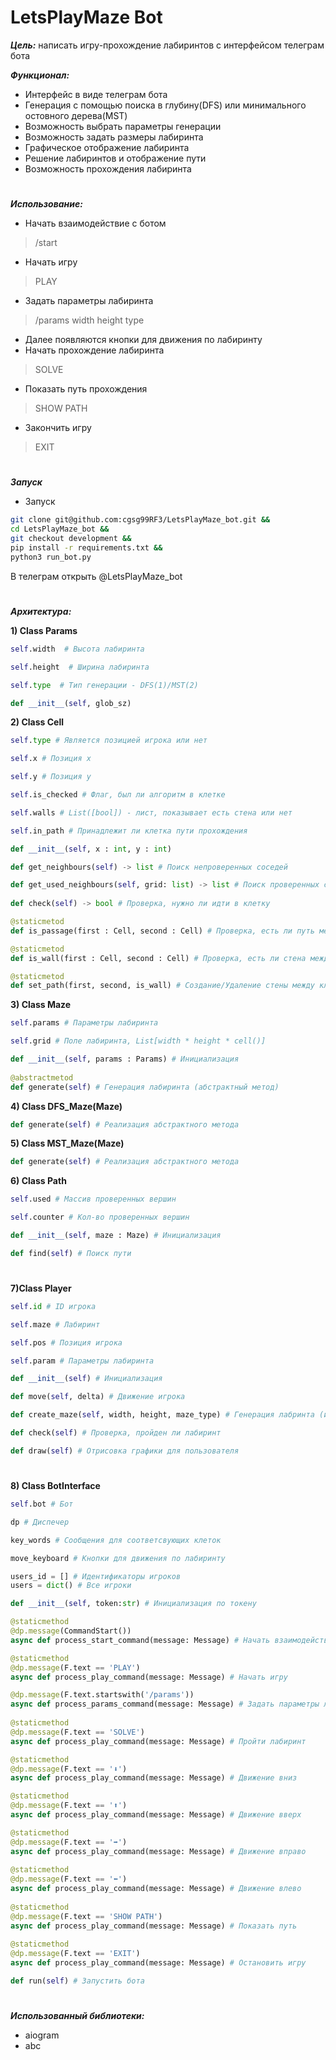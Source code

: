 # LetsPlayMaze Bot
***Цель:*** написать игру-прохождение лабиринтов с интерфейсом телеграм бота

***Функционал:***
- Интерфейс в виде телеграм бота
- Генерация с помощью поиска в глубину(DFS) или минимального остовного дерева(MST)
- Возможность выбрать параметры генерации 
- Возможность задать размеры лабиринта 
- Графическое отображение лабиринта
- Решение лабиринтов и отображение пути
- Возможность прохождения лабиринта
#
***Использование:***  
- Начать взаимодействие с ботом
> /start
- Начать игру
> PLAY
- Задать параметры лабиринта
> /params width height type
- Далее появляются кнопки для движения по лабиринту
- Начать прохождение лабиринта
> SOLVE
- Показать путь прохождения
> SHOW PATH
- Закончить игру
> EXIT
#
***Запуск***  
- Запуск
```bash
git clone git@github.com:cgsg99RF3/LetsPlayMaze_bot.git &&
cd LetsPlayMaze_bot &&   
git checkout development &&  
pip install -r requirements.txt &&  
python3 run_bot.py 
```
В телеграм открыть @LetsPlayMaze_bot
#
***Архитектура:***

**1) Class Params**
```python
self.width  # Высота лабиринта

self.height  # Ширина лабиринта

self.type  # Тип генерации - DFS(1)/MST(2) 

```
```python
def __init__(self, glob_sz)  
```  

**2) Class Cell**
```python
self.type # Является позицией игрока или нет

self.x # Позиция x

self.y # Позиция y

self.is_checked # Флаг, был ли алгоритм в клетке 

self.walls # List([bool]) - лист, показывает есть стена или нет

self.in_path # Принадлежит ли клетка пути прохождения
```
```python
def __init__(self, x : int, y : int)

def get_neighbours(self) -> list # Поиск непроверенных соседей

def get_used_neighbours(self, grid: list) -> list # Поиск проверенных соседей
    
def check(self) -> bool # Проверка, нужно ли идти в клетку

@staticmetod
def is_passage(first : Cell, second : Cell) # Проверка, есть ли путь между клетками

@staticmetod
def is_wall(first : Cell, second : Cell) # Проверка, есть ли стена между клетками

@staticmetod
def set_path(first, second, is_wall) # Создание/Удаление стены между клетками

```
**3) Class Maze**
```python
self.params # Параметры лабиринта

self.grid # Поле лабиринта, List[width * height * cell()]
```
```python
def __init__(self, params : Params) # Инициализация
    
@abstractmetod
def generate(self) # Генерация лабиринта (абстрактный метод)
```
**4) Class DFS_Maze(Maze)**
```python
def generate(self) # Реализация абстрактного метода
```
**5) Class MST_Maze(Maze)**
```python
def generate(self) # Реализация абстрактного метода
```

**6) Class Path**
```python
self.used # Массив проверенных вершин

self.counter # Кол-во проверенных вершин
```
```python
def __init__(self, maze : Maze) # Инициализация

def find(self) # Поиск пути
```
#
**7)Class Player** 
```python
self.id # ID игрока

self.maze # Лабиринт

self.pos # Позиция игрока

self.param # Параметры лабиринта

def __init__(self) # Инициализация

def move(self, delta) # Движение игрока

def create_maze(self, width, height, maze_type) # Генерация лабринта (интерфейс)

def check(self) # Проверка, пройден ли лабиринт

def draw(self) # Отрисовка графики для пользователя
```
#
**8) Class BotInterface**
```python
self.bot # Бот

dp # Диспечер

key_words # Сообщения для соответсвующих клеток

move_keyboard # Кнопки для движения по лабиринту

users_id = [] # Идентификаторы игроков
users = dict() # Все игроки

def __init__(self, token:str) # Инициализация по токену

@staticmethod
@dp.message(CommandStart())
async def process_start_command(message: Message) # Начать взаимодействие с ботом

@staticmethod
@dp.message(F.text == 'PLAY')
async def process_play_command(message: Message) # Начать игру  

@dp.message(F.text.startswith('/params'))  
async def process_params_command(message: Message) # Задать параметры лабиринта  
    
@staticmethod  
@dp.message(F.text == 'SOLVE')  
async def process_play_command(message: Message) # Пройти лабиринт

@staticmethod
@dp.message(F.text == '⬇️')
async def process_play_command(message: Message) # Движение вниз

@staticmethod
@dp.message(F.text == '⬆️')
async def process_play_command(message: Message) # Движение вверх

@staticmethod
@dp.message(F.text == '➡️')
async def process_play_command(message: Message) # Движение вправо
        
@staticmethod
@dp.message(F.text == '⬅️')
async def process_play_command(message: Message) # Движение влево
    
@staticmethod
@dp.message(F.text == 'SHOW PATH')
async def process_play_command(message: Message) # Показать путь
    
@staticmethod
@dp.message(F.text == 'EXIT')
async def process_play_command(message: Message) # Остановить игру

def run(self) # Запустить бота
```
#
***Использованный библиотеки:***  
- aiogram
- abc

